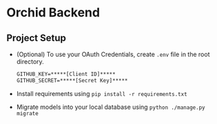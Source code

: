 # Orchid Backend

## Project Setup

- (Optional) To use your OAuth Credentials, create `.env` file in the root directory.

  ```txt
  GITHUB_KEY=*****[Client ID]*****
  GITHUB_SECRET=*****[Secret Key]*****

  ```

- Install requirements using `pip install -r requirements.txt`
- Migrate models into your local database using `python ./manage.py migrate`
